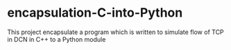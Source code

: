 # encapsulation-C-into-Python
This project encapsulate a program which is written to simulate flow of TCP in DCN in C++ to a Python module
